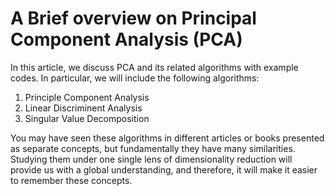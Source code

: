 # A Brief overview on Principal Component Analysis (PCA)

In this article, we discuss PCA and its related algorithms with example codes. In particular, we will include the following algorithms:
1. Principle Component Analysis
2. Linear Discriminent Analysis
3. Singular Value Decomposition

You may have seen these algorithms in different articles or books presented as separate concepts, but fundamentally they have many similarities. Studying them under one single lens of dimensionality reduction will provide us with a global understanding, and therefore, it will make it easier to remember these concepts.

